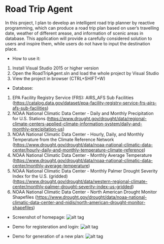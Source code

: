 # Road Trip Agent
In this project, I plan to develop an intelligent road trip planner by reactive programming, which can produce a road trip plan based on user’s travelling date, weather of different arease, and information of scenic areas in database. This application will provide a carefully considered solution to users and inspire them, while users do not have to input the destination place.

- How to use it:
1.	Install Visual Studio 2015 or higher version
2.	Open the RoadTripAgent.sln and load the whole project by Visual Studio
3.	View the project in browser (CTRL+SHIFT+W)

- Database:
1. EPA Facility Registry Service (FRS): AIRS_AFS Sub Facilities (https://catalog.data.gov/dataset/epa-facility-registry-service-frs-airs-afs-sub-facilities)
2. NOAA National Climatic Data Center - Daily and Monthly Precipitation for U.S. Stations (https://www.drought.gov/drought/data/regional-climate-centers-applied-climate-information-system/daily-and-monthly-precipitation-us)
3. NOAA National Climatic Data Center - Hourly, Daily, and Monthly Temperature from the Climate Reference Network (https://www.drought.gov/drought/data/noaa-national-climatic-data-center/hourly-daily-and-monthly-temperature-climate-reference)
4. NOAA National Climatic Data Center - Monthly Average Temperature (https://www.drought.gov/drought/data/noaa-national-climatic-data-center/monthly-average-temperature)
5. NOAA National Climatic Data Center - Monthly Palmer Drought Severity Index for the U.S. (gridded) (https://www.drought.gov/drought/data/western-regional-climate-center/monthly-palmer-drought-severity-index-us-gridded)
6. NOAA National Climatic Data Center - North American Drought Monitor Shapefiles (https://www.drought.gov/drought/data/noaa-national-climatic-data-center-and-nidis/north-american-drought-monitor-shapefiles) 

- Screenshot of homepage: 
![alt tag](https://github.com/goldironhack/2017-Purdue-IronHack-ynteng/blob/master/homepage.png)

- Demo for registeration and login: 
![alt tag](https://github.com/goldironhack/2017-Purdue-IronHack-ynteng/blob/master/phase4-login.gif)

- Demo for generation of a new plan: 
![alt tag](https://github.com/goldironhack/2017-Purdue-IronHack-ynteng/blob/master/phase4-plan.gif)

